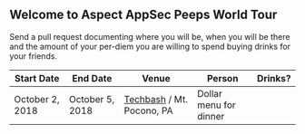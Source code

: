 ## Welcome to Aspect AppSec Peeps World Tour 

Send a pull request documenting where you will be, when you will be there and the amount of your per-diem you are willing to spend buying drinks for your friends.

| Start Date | End Date | Venue | Person | Drinks? |
|---|---|---|---|---|
| October 2, 2018 | October 5, 2018 | [Techbash](https://techbash.com) / Mt. Pocono, PA | Dollar menu for dinner |
